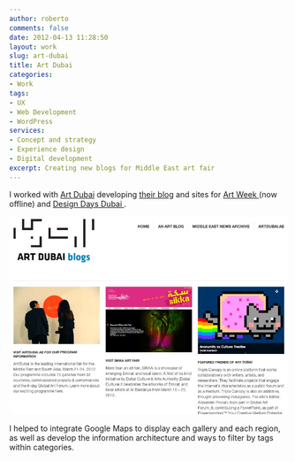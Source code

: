 ```yaml
---
author: roberto
comments: false
date: 2012-04-13 11:28:50
layout: work
slug: art-dubai
title: Art Dubai
categories:
- Work
tags:
- UX
- Web Development
- WordPress
services:
- Concept and strategy
- Experience design
- Digital development
excerpt: Creating new blogs for Middle East art fair
---
```


I worked with [Art Dubai](http://www.artdubai.ae/) developing [their blog](http://www.artdubai.ae/blog/) and sites for [Art Week ](http://artweek.ae/) (now offline) and [Design Days Dubai ](http://www.designdaysdubai.ae/blogs/).

![Screenshot of the Art Dubai blog](/images/work-art-dubai-blog.jpg)

I helped to integrate Google Maps to display each gallery and each region, as well as develop the information architecture and ways to filter by tags within categories.
